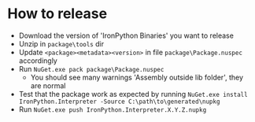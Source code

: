 How to release
==============

* Download the version of 'IronPython Binaries' you want to release
* Unzip in `package\tools` dir
* Update `<package><metadata><version>` in file `package\Package.nuspec` accordingly
* Run `NuGet.exe pack package\Package.nuspec`
  * You should see many warnings 'Assembly outside lib folder', they are normal
* Test that the package work as expected by running `NuGet.exe install IronPython.Interpreter -Source C:\path\to\generated\nupkg`
* Run `NuGet.exe push IronPython.Interpreter.X.Y.Z.nupkg`
